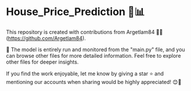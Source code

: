 # House_Price_Prediction 🏡📊

This repository is created with contributions from Argetlam84 🚀🤝 (https://github.com/Argetlam84).

🧠 The model is entirely run and monitored from the "main.py" file, and you can browse other files for more detailed information. Feel free to explore other files for deeper insights.

If you find the work enjoyable, let me know by giving a star ⭐ and mentioning our accounts when sharing would be highly appreciated! 😊🤝
